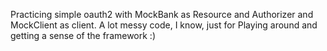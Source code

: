 Practicing simple oauth2 with MockBank as Resource and Authorizer and MockClient as client. A lot messy code, I know, just for Playing around and getting a sense of the framework :)